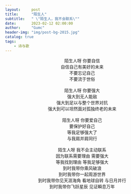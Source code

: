 ```yaml
---
layout:     post
title:      "陌生人"
subtitle:   " \"陌生人，我不会联系\""
date:       2023-02-12 02:00:00
author:     "Gumc"
header-img: "img/post-bg-2015.jpg"
catalog: true
tags:
    - 诗与歌
---
```

<center>
陌生人呀 你要自信­<br/>
自信自己有美好的未来­<br/>
不要忘记自己­<br/>
不要流于世俗­<br/>­<br/>
</center>
<center>
陌生人呀 你要强大­<br/>
强大到无人能敌­<br/>
强大到足以与整个世界对抗­<br/>
强大到可以坦然面对孤独终老的未来­<br/>­<br/>
</center>
<center>
陌生人呀 你要爱自己­<br/>
要保护好自己­<br/>
等我足够强大了­<br/>
与我肩并肩同行­<br/>­<br/>
</center>
<center>
陌生人呀 我不会主动联系­<br/>
因为联系需要理由 需要强大­<br/>
等我找到理由 等我足够强大­<br/>
到时我带你乘风破浪­<br/>
到时我带你一起周游世界­<br/>
到时我带你见天涯海角 看地球自转 与日月并行­<br/>
到时我带你飞跃星辰 见证瞬息万年­<br/>­
</center>
